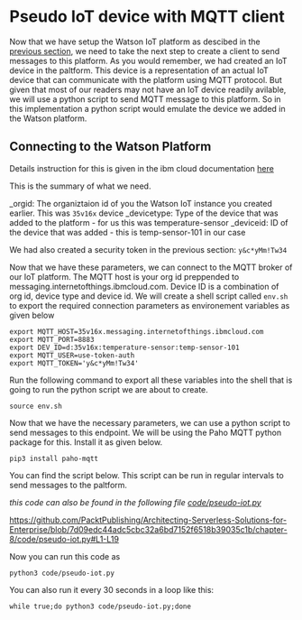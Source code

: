 # Pseudo IoT device with MQTT client

Now that we have setup the Watson IoT platform as descibed in the [previous section](WatsonIoT.md), we need to take the next step to create a client to send messages to this platform.  As you would remember, we had created an IoT device in the paltform.  This device is a representation of an actual IoT device that can communicate with the platform using MQTT protocol.  But given that most of our readers may not have an IoT device readily avilable, we will use a python script to send MQTT message to this platform.  So in this implementation a python script would emulate the device we added in the Watson platform.

## Connecting to the Watson Platform

Details instruction for this is given in the ibm cloud documentation [here](https://cloud.ibm.com/docs/IoT/reference/security/connect_devices_apps_gw.html)

This is the summary of what we need.  

_orgid: The organiztaion id of you the Watson IoT instance you created earlier.  This was `35v16x`
device
_devicetype: Type of the device that was added to the platform - for us this was temperature-sensor
_deviceid: ID of the device that was added - this is temp-sensor-101 in our case

We had also created a security token in the previous section: `y&c*yMm!Tw34`

Now that we have these parameters, we can connect to the MQTT broker of our IoT platform.  The MQTT host is your org id preppended to messaging.internetofthings.ibmcloud.com.  Device ID is a combination of org id, device type and device id.
We will create a shell script called `env.sh` to export the required connection parameters as environement variables as given below

```
export MQTT_HOST=35v16x.messaging.internetofthings.ibmcloud.com
export MQTT_PORT=8883
export DEV_ID=d:35v16x:temperature-sensor:temp-sensor-101
export MQTT_USER=use-token-auth
export MQTT_TOKEN='y&c*yMm!Tw34'
```

Run the following command to export all these variables into the shell that is going to run the python script we are about to create.

```
source env.sh
```

Now that we have the necessary parameters, we can use a python script to send messages to this endpoint.  We will be using the Paho MQTT python package for this.  Install it as given below.

```
pip3 install paho-mqtt
```

You can find the script below.  This script can be run in regular intervals to send messages to the paltform.

*this code can also be found in the following file [code/pseudo-iot.py](code/pseudo-iot.py)*

https://github.com/PacktPublishing/Architecting-Serverless-Solutions-for-Enterprise/blob/7d09edc44adc5cbc32a6bd7152f6518b39035c1b/chapter-8/code/pseudo-iot.py#L1-L19

Now you can run this code as 
```
python3 code/pseudo-iot.py
```

You can also run it every 30 seconds in a loop like this:
```
while true;do python3 code/pseudo-iot.py;done
```
